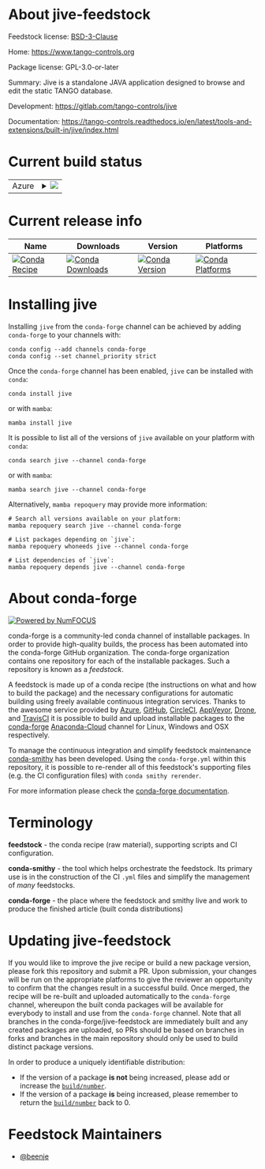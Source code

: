 About jive-feedstock
====================

Feedstock license: [BSD-3-Clause](https://github.com/conda-forge/jive-feedstock/blob/main/LICENSE.txt)

Home: https://www.tango-controls.org

Package license: GPL-3.0-or-later

Summary: Jive is a standalone JAVA application designed to browse and edit the static TANGO database.

Development: https://gitlab.com/tango-controls/jive

Documentation: https://tango-controls.readthedocs.io/en/latest/tools-and-extensions/built-in/jive/index.html

Current build status
====================


<table>
    
  <tr>
    <td>Azure</td>
    <td>
      <details>
        <summary>
          <a href="https://dev.azure.com/conda-forge/feedstock-builds/_build/latest?definitionId=17721&branchName=main">
            <img src="https://dev.azure.com/conda-forge/feedstock-builds/_apis/build/status/jive-feedstock?branchName=main">
          </a>
        </summary>
        <table>
          <thead><tr><th>Variant</th><th>Status</th></tr></thead>
          <tbody><tr>
              <td>linux_64</td>
              <td>
                <a href="https://dev.azure.com/conda-forge/feedstock-builds/_build/latest?definitionId=17721&branchName=main">
                  <img src="https://dev.azure.com/conda-forge/feedstock-builds/_apis/build/status/jive-feedstock?branchName=main&jobName=linux&configuration=linux%20linux_64_" alt="variant">
                </a>
              </td>
            </tr><tr>
              <td>osx_64</td>
              <td>
                <a href="https://dev.azure.com/conda-forge/feedstock-builds/_build/latest?definitionId=17721&branchName=main">
                  <img src="https://dev.azure.com/conda-forge/feedstock-builds/_apis/build/status/jive-feedstock?branchName=main&jobName=osx&configuration=osx%20osx_64_" alt="variant">
                </a>
              </td>
            </tr><tr>
              <td>osx_arm64</td>
              <td>
                <a href="https://dev.azure.com/conda-forge/feedstock-builds/_build/latest?definitionId=17721&branchName=main">
                  <img src="https://dev.azure.com/conda-forge/feedstock-builds/_apis/build/status/jive-feedstock?branchName=main&jobName=osx&configuration=osx%20osx_arm64_" alt="variant">
                </a>
              </td>
            </tr><tr>
              <td>win_64</td>
              <td>
                <a href="https://dev.azure.com/conda-forge/feedstock-builds/_build/latest?definitionId=17721&branchName=main">
                  <img src="https://dev.azure.com/conda-forge/feedstock-builds/_apis/build/status/jive-feedstock?branchName=main&jobName=win&configuration=win%20win_64_" alt="variant">
                </a>
              </td>
            </tr>
          </tbody>
        </table>
      </details>
    </td>
  </tr>
</table>

Current release info
====================

| Name | Downloads | Version | Platforms |
| --- | --- | --- | --- |
| [![Conda Recipe](https://img.shields.io/badge/recipe-jive-green.svg)](https://anaconda.org/conda-forge/jive) | [![Conda Downloads](https://img.shields.io/conda/dn/conda-forge/jive.svg)](https://anaconda.org/conda-forge/jive) | [![Conda Version](https://img.shields.io/conda/vn/conda-forge/jive.svg)](https://anaconda.org/conda-forge/jive) | [![Conda Platforms](https://img.shields.io/conda/pn/conda-forge/jive.svg)](https://anaconda.org/conda-forge/jive) |

Installing jive
===============

Installing `jive` from the `conda-forge` channel can be achieved by adding `conda-forge` to your channels with:

```
conda config --add channels conda-forge
conda config --set channel_priority strict
```

Once the `conda-forge` channel has been enabled, `jive` can be installed with `conda`:

```
conda install jive
```

or with `mamba`:

```
mamba install jive
```

It is possible to list all of the versions of `jive` available on your platform with `conda`:

```
conda search jive --channel conda-forge
```

or with `mamba`:

```
mamba search jive --channel conda-forge
```

Alternatively, `mamba repoquery` may provide more information:

```
# Search all versions available on your platform:
mamba repoquery search jive --channel conda-forge

# List packages depending on `jive`:
mamba repoquery whoneeds jive --channel conda-forge

# List dependencies of `jive`:
mamba repoquery depends jive --channel conda-forge
```


About conda-forge
=================

[![Powered by
NumFOCUS](https://img.shields.io/badge/powered%20by-NumFOCUS-orange.svg?style=flat&colorA=E1523D&colorB=007D8A)](https://numfocus.org)

conda-forge is a community-led conda channel of installable packages.
In order to provide high-quality builds, the process has been automated into the
conda-forge GitHub organization. The conda-forge organization contains one repository
for each of the installable packages. Such a repository is known as a *feedstock*.

A feedstock is made up of a conda recipe (the instructions on what and how to build
the package) and the necessary configurations for automatic building using freely
available continuous integration services. Thanks to the awesome service provided by
[Azure](https://azure.microsoft.com/en-us/services/devops/), [GitHub](https://github.com/),
[CircleCI](https://circleci.com/), [AppVeyor](https://www.appveyor.com/),
[Drone](https://cloud.drone.io/welcome), and [TravisCI](https://travis-ci.com/)
it is possible to build and upload installable packages to the
[conda-forge](https://anaconda.org/conda-forge) [Anaconda-Cloud](https://anaconda.org/)
channel for Linux, Windows and OSX respectively.

To manage the continuous integration and simplify feedstock maintenance
[conda-smithy](https://github.com/conda-forge/conda-smithy) has been developed.
Using the ``conda-forge.yml`` within this repository, it is possible to re-render all of
this feedstock's supporting files (e.g. the CI configuration files) with ``conda smithy rerender``.

For more information please check the [conda-forge documentation](https://conda-forge.org/docs/).

Terminology
===========

**feedstock** - the conda recipe (raw material), supporting scripts and CI configuration.

**conda-smithy** - the tool which helps orchestrate the feedstock.
                   Its primary use is in the construction of the CI ``.yml`` files
                   and simplify the management of *many* feedstocks.

**conda-forge** - the place where the feedstock and smithy live and work to
                  produce the finished article (built conda distributions)


Updating jive-feedstock
=======================

If you would like to improve the jive recipe or build a new
package version, please fork this repository and submit a PR. Upon submission,
your changes will be run on the appropriate platforms to give the reviewer an
opportunity to confirm that the changes result in a successful build. Once
merged, the recipe will be re-built and uploaded automatically to the
`conda-forge` channel, whereupon the built conda packages will be available for
everybody to install and use from the `conda-forge` channel.
Note that all branches in the conda-forge/jive-feedstock are
immediately built and any created packages are uploaded, so PRs should be based
on branches in forks and branches in the main repository should only be used to
build distinct package versions.

In order to produce a uniquely identifiable distribution:
 * If the version of a package **is not** being increased, please add or increase
   the [``build/number``](https://docs.conda.io/projects/conda-build/en/latest/resources/define-metadata.html#build-number-and-string).
 * If the version of a package **is** being increased, please remember to return
   the [``build/number``](https://docs.conda.io/projects/conda-build/en/latest/resources/define-metadata.html#build-number-and-string)
   back to 0.

Feedstock Maintainers
=====================

* [@beenje](https://github.com/beenje/)

